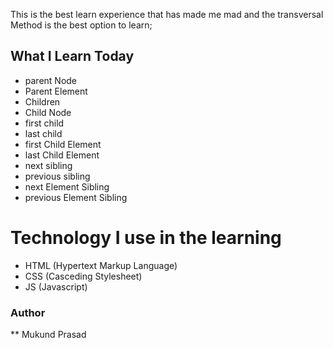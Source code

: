 This is the best learn experience that has made me mad and the transversal Method is the best option to learn;

## What I Learn Today

- parent Node
- Parent Element
- Children
- Child Node
- first child
- last child
- first Child Element
- last Child Element
- next sibling
- previous sibling
- next Element Sibling
- previous Element Sibling

# Technology I use in the learning

- HTML (Hypertext Markup Language)
- CSS (Casceding Stylesheet)
- JS (Javascript)

### Author

\*\* Mukund Prasad
